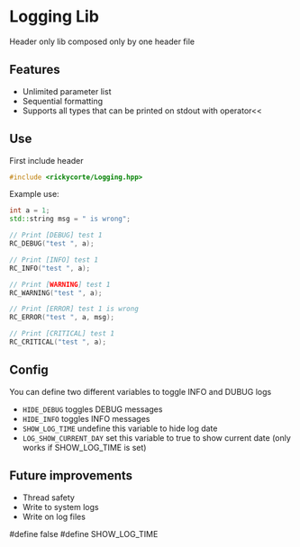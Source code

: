 # Logging Lib

Header only lib composed only by one header file

## Features
* Unlimited parameter list
* Sequential formatting
* Supports all types that can be printed on stdout with operator<< 

## Use

First include header
```cpp
#include <rickycorte/Logging.hpp>
```

Example use:
```cpp
int a = 1;
std::string msg = " is wrong";

// Print [DEBUG] test 1
RC_DEBUG("test ", a);

// Print [INFO] test 1
RC_INFO("test ", a);

// Print [WARNING] test 1
RC_WARNING("test ", a);

// Print [ERROR] test 1 is wrong
RC_ERROR("test ", a, msg);

// Print [CRITICAL] test 1
RC_CRITICAL("test ", a);
```

## Config

You can define two different variables to toggle INFO and DUBUG logs

* ```HIDE_DEBUG``` toggles DEBUG messages
* ```HIDE_INFO``` toggles INFO messages
* ```SHOW_LOG_TIME``` undefine this variable to hide log date
* ```LOG_SHOW_CURRENT_DAY``` set this variable to true to show current date (only works if SHOW_LOG_TIME is set)

## Future improvements
* Thread safety
* Write to system logs
* Write on log files


#define false
#define SHOW_LOG_TIME
